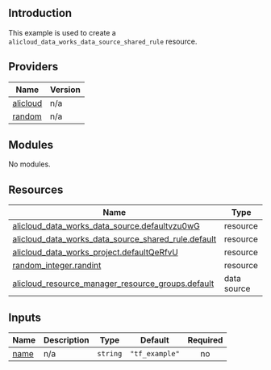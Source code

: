 ## Introduction

This example is used to create a `alicloud_data_works_data_source_shared_rule` resource.

<!-- BEGIN_TF_DOCS -->
## Providers

| Name | Version |
|------|---------|
| <a name="provider_alicloud"></a> [alicloud](#provider\_alicloud) | n/a |
| <a name="provider_random"></a> [random](#provider\_random) | n/a |

## Modules

No modules.

## Resources

| Name | Type |
|------|------|
| [alicloud_data_works_data_source.defaultvzu0wG](https://registry.terraform.io/providers/aliyun/alicloud/latest/docs/resources/data_works_data_source) | resource |
| [alicloud_data_works_data_source_shared_rule.default](https://registry.terraform.io/providers/aliyun/alicloud/latest/docs/resources/data_works_data_source_shared_rule) | resource |
| [alicloud_data_works_project.defaultQeRfvU](https://registry.terraform.io/providers/aliyun/alicloud/latest/docs/resources/data_works_project) | resource |
| [random_integer.randint](https://registry.terraform.io/providers/hashicorp/random/latest/docs/resources/integer) | resource |
| [alicloud_resource_manager_resource_groups.default](https://registry.terraform.io/providers/aliyun/alicloud/latest/docs/data-sources/resource_manager_resource_groups) | data source |

## Inputs

| Name | Description | Type | Default | Required |
|------|-------------|------|---------|:--------:|
| <a name="input_name"></a> [name](#input\_name) | n/a | `string` | `"tf_example"` | no |
<!-- END_TF_DOCS -->
